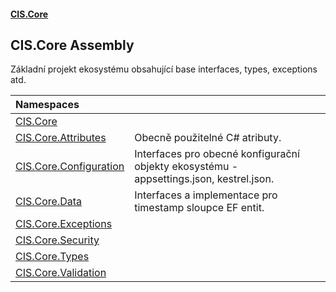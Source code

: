 #### [CIS.Core](index.md 'index')

## CIS.Core Assembly

Základní projekt ekosystému obsahující base interfaces, types, exceptions atd.

| Namespaces | |
| :--- | :--- |
| [CIS.Core](CIS.Core.md 'CIS.Core') | |
| [CIS.Core.Attributes](CIS.Core.Attributes.md 'CIS.Core.Attributes') | Obecně použitelné C# atributy. |
| [CIS.Core.Configuration](CIS.Core.Configuration.md 'CIS.Core.Configuration') | Interfaces pro obecné konfigurační objekty ekosystému - appsettings.json, kestrel.json. |
| [CIS.Core.Data](CIS.Core.Data.md 'CIS.Core.Data') | Interfaces a implementace pro timestamp sloupce EF entit. |
| [CIS.Core.Exceptions](CIS.Core.Exceptions.md 'CIS.Core.Exceptions') | |
| [CIS.Core.Security](CIS.Core.Security.md 'CIS.Core.Security') | |
| [CIS.Core.Types](CIS.Core.Types.md 'CIS.Core.Types') | |
| [CIS.Core.Validation](CIS.Core.Validation.md 'CIS.Core.Validation') | |
